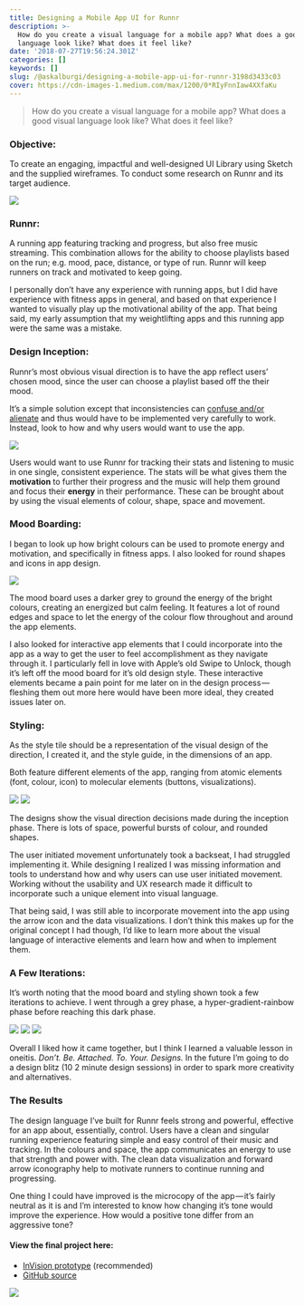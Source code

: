 ```yaml
---
title: Designing a Mobile App UI for Runnr
description: >-
  How do you create a visual language for a mobile app? What does a good visual
  language look like? What does it feel like?
date: '2018-07-27T19:56:24.301Z'
categories: []
keywords: []
slug: /@askalburgi/designing-a-mobile-app-ui-for-runnr-3198d3433c03
cover: https://cdn-images-1.medium.com/max/1200/0*RIyFnnIaw4XXfaKu
---
```


> How do you create a visual language for a mobile app? What does a good visual language look like? What does it feel like?

### **Objective:**

To create an engaging, impactful and well-designed UI Library using Sketch and the supplied wireframes. To conduct some research on Runnr and its target audience.

![](https://cdn-images-1.medium.com/max/1200/0*RIyFnnIaw4XXfaKu)

### Runnr:

A running app featuring tracking and progress, but also free music streaming. This combination allows for the ability to choose playlists based on the run; e.g. mood, pace, distance, or type of run. Runnr will keep runners on track and motivated to keep going.

I personally don’t have any experience with running apps, but I did have experience with fitness apps in general, and based on that experience I wanted to visually play up the motivational ability of the app. That being said, my early assumption that my weightlifting apps and this running app were the same was a mistake.

### Design Inception:

Runnr’s most obvious visual direction is to have the app reflect users’ chosen mood, since the user can choose a playlist based off the their mood.

It’s a simple solution except that inconsistencies can [confuse and/or alienate](https://medium.com/@mcgoldrick.kaitlyn/who-at-apple-thought-it-was-a-good-idea-to-bring-in-a-new-a-ab91f9066137) and thus would have to be implemented very carefully to work. Instead, look to how and why users would want to use the app.

![](https://cdn-images-1.medium.com/max/800/1*MfsoyZbxnShtbOqoSZNPDw.png)

Users would want to use Runnr for tracking their stats and listening to music in one single, consistent experience. The stats will be what gives them the **motivation** to further their progress and the music will help them ground and focus their **energy** in their performance. These can be brought about by using the visual elements of colour, shape, space and movement.

### Mood Boarding:

I began to look up how bright colours can be used to promote energy and motivation, and specifically in fitness apps. I also looked for round shapes and icons in app design.

![](https://cdn-images-1.medium.com/max/800/1*Nv6XH7X3AG1s1Lskw5yCLg.png)

The mood board uses a darker grey to ground the energy of the bright colours, creating an energized but calm feeling. It features a lot of round edges and space to let the energy of the colour flow throughout and around the app elements.

I also looked for interactive app elements that I could incorporate into the app as a way to get the user to feel accomplishment as they navigate through it. I particularly fell in love with Apple’s old Swipe to Unlock, though it’s left off the mood board for it’s old design style. These interactive elements became a pain point for me later on in the design process — fleshing them out more here would have been more ideal, they created issues later on.

### Styling:

As the style tile should be a representation of the visual design of the direction, I created it, and the style guide, in the dimensions of an app.

Both feature different elements of the app, ranging from atomic elements (font, colour, icon) to molecular elements (buttons, visualizations).

![](https://cdn-images-1.medium.com/max/600/1*BYPaapiCQVTkNKkTZpDw2A.png)
![](https://cdn-images-1.medium.com/max/600/1*nZCjm_KhiGB_ClKF0O07wg.png)

The designs show the visual direction decisions made during the inception phase. There is lots of space, powerful bursts of colour, and rounded shapes.

The user initiated movement unfortunately took a backseat, I had struggled implementing it. While designing I realized I was missing information and tools to understand how and why users can use user initiated movement. Working without the usability and UX research made it difficult to incorporate such a unique element into visual language.

That being said, I was still able to incorporate movement into the app using the arrow icon and the data visualizations. I don’t think this makes up for the original concept I had though, I’d like to learn more about the visual language of interactive elements and learn how and when to implement them.

### A Few Iterations:

It’s worth noting that the mood board and styling shown took a few iterations to achieve. I went through a grey phase, a hyper-gradient-rainbow phase before reaching this dark phase.

![](https://cdn-images-1.medium.com/max/400/0*EPUnvrIfFxpYwrDz)
![](https://cdn-images-1.medium.com/max/400/0*U8DKUHPC9g6dD9At)
![](https://cdn-images-1.medium.com/max/400/0*x0f2LDNmJs4w4mAs)

Overall I liked how it came together, but I think I learned a valuable lesson in oneitis. _Don’t. Be. Attached. To. Your. Designs._ In the future I’m going to do a design blitz (10 2 minute design sessions) in order to spark more creativity and alternatives.

### The Results

The design language I’ve built for Runnr feels strong and powerful, effective for an app about, essentially, control. Users have a clean and singular running experience featuring simple and easy control of their music and tracking. In the colours and space, the app communicates an energy to use that strength and power with. The clean data visualization and forward arrow iconography help to motivate runners to continue running and progressing.

One thing I could have improved is the microcopy of the app — it’s fairly neutral as it is and I’m interested to know how changing it’s tone would improve the experience. How would a positive tone differ from an aggressive tone?

#### View the final project here:

*   [InVision prototype](https://invis.io/ANN68X9B5WC) (recommended)
*   [GitHub source](https://github.com/askalburgi/RunnrUiLibrary)

![](https://cdn-images-1.medium.com/max/800/1*3_pVQ9n_GCOr21L_hhVuJQ.png)